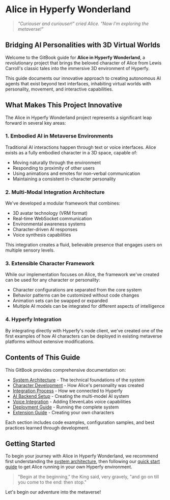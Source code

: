 # Alice in Hyperfy Wonderland

> *"Curiouser and curiouser!" cried Alice. "Now I'm exploring the metaverse!"*

## Bridging AI Personalities with 3D Virtual Worlds

Welcome to the GitBook guide for **Alice in Hyperfy Wonderland**, a revolutionary project that brings the beloved character of Alice from Lewis Carroll's classic tales into the immersive 3D environment of Hyperfy.

This guide documents our innovative approach to creating autonomous AI agents that exist beyond text interfaces, inhabiting virtual worlds with personality, movement, and interactive capabilities.

## What Makes This Project Innovative

The Alice in Hyperfy Wonderland project represents a significant leap forward in several key areas:

### 1. Embodied AI in Metaverse Environments

Traditional AI interactions happen through text or voice interfaces. Alice exists as a fully embodied character in a 3D space, capable of:

- Moving naturally through the environment
- Responding to proximity of other users
- Using animations and emotes for non-verbal communication
- Maintaining a consistent in-character personality

### 2. Multi-Modal Integration Architecture

We've developed a modular framework that combines:

- 3D avatar technology (VRM format)
- Real-time WebSocket communication
- Environmental awareness systems
- Character-driven AI responses
- Voice synthesis capabilities

This integration creates a fluid, believable presence that engages users on multiple sensory levels.

### 3. Extensible Character Framework

While our implementation focuses on Alice, the framework we've created can be used for any character or personality:

- Character configurations are separated from the core system
- Behavior patterns can be customized without code changes
- Animation sets can be swapped or expanded
- Multiple AI models can be integrated for different aspects of intelligence

### 4. Hyperfy Integration

By integrating directly with Hyperfy's node client, we've created one of the first examples of how AI characters can be deployed in existing metaverse platforms without extensive modifications.

## Contents of This Guide

This GitBook provides comprehensive documentation on:

- [System Architecture](architecture.md) - The technical foundations of the system
- [Character Development](character-development.md) - How Alice's personality was created
- [Integration Process](integration-process.md) - How we connected to Hyperfy
- [AI Backend Setup](ai-backend.md) - Creating the multi-model AI system
- [Voice Integration](voice-integration.md) - Adding ElevenLabs voice capabilities
- [Deployment Guide](deployment.md) - Running the complete system
- [Extension Guide](extending.md) - Creating your own characters

Each section includes code examples, configuration samples, and best practices learned through development.

## Getting Started

To begin your journey with Alice in Hyperfy Wonderland, we recommend first understanding the [system architecture](architecture.md), then following our [quick start guide](quick-start.md) to get Alice running in your own Hyperfy environment.

> "Begin at the beginning," the King said, very gravely, "and go on till you come to the end: then stop."

Let's begin our adventure into the metaverse!
